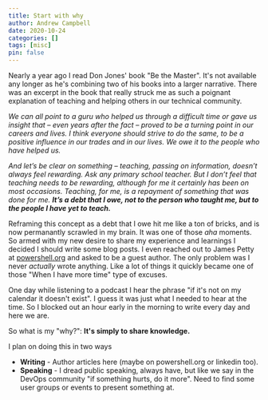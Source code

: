 ```yaml
---
title: Start with why
author: Andrew Campbell
date: 2020-10-24
categories: []
tags: [misc]
pin: false
---
```


Nearly a year ago I read Don Jones' book "Be the Master". It's not available any longer as he's combining two of his books into a larger narrative. There was an excerpt in the book that really struck me as such a poignant explanation of teaching and helping others in our technical community.

_We can all point to a guru who helped us through a difficult time or gave us insight that – even years after the fact – proved to be a turning point in our careers and lives. I think everyone should strive to do the same, to be a positive influence in our trades and in our lives. We owe it to the people who have helped us._

_And let’s be clear on something – teaching, passing on information, doesn’t always feel rewarding. Ask any primary school teacher. But I don’t feel that teaching needs to be rewarding, although for me it certainly has been on most occasions. Teaching, for me, is a repayment of something that was done for me. **It’s a debt that I owe, not to the person who taught me, but to the people I have yet to teach.**_

Reframing this concept as a debt that I owe hit me like a ton of bricks, and is now permanantly scrawled in my brain. It was one of those _aha_ moments. So armed with my new desire to share my experience and learnings I decided I should write some blog posts. I even reached out to James Petty at [powershell.org](https://powershell.org) and asked to be a guest author. The only problem was I never _actually_ wrote anything. Like a lot of things it quickly became one of those "When I have more time" type of excuses.

One day while listening to a podcast I hear the phrase "if it's not on my calendar it doesn't exist". I guess it was just what I needed to hear at the time. So I blocked out an hour early in the morning to write every day and here we are.

So what is my "why?": **It's simply to share knowledge.**

I plan on doing this in two ways

* **Writing** - Author articles here (maybe on powershell.org or linkedin too).
* **Speaking** - I dread public speaking, always have, but like we say in the DevOps community "if something hurts, do it more". Need to find some user groups or events to present something at.
